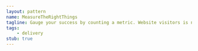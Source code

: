 ```yaml
---
layout: pattern
name: MeasureTheRightThings
tagline: Gauge your success by counting a metric. Website visitors is not a good metric.
tags:
    - delivery
stub: true
---
```

